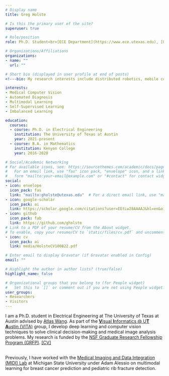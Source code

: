 ```yaml
---
# Display name
title: Greg Holste

# Is this the primary user of the site?
superuser: true

# Role/position
role: Ph.D. Student<br>[ECE Department](https://www.ece.utexas.edu), [UT Austin](https://www.utexas.edu)

# Organizations/Affiliations
organizations:
- name: ""
  url: ""

# Short bio (displayed in user profile at end of posts)
<!---bio: My research interests include distributed robotics, mobile computing and programmable matter.--->

interests:
- Medical Computer Vision
- Automated Diagnosis
- Multimodal Learning
- Self-Supervised Learning
- Imbalanced Learning

education:
  courses:
  - course: Ph.D. in Electrical Engineering
    institution: The University of Texas at Austin
    year: 2021-present
  - course: B.A. in Mathematics
    institution: Kenyon College
    year: 2016-2020

# Social/Academic Networking
# For available icons, see: https://sourcethemes.com/academic/docs/page-builder/#icons
#   For an email link, use "fas" icon pack, "envelope" icon, and a link in the
#   form "mailto:your-email@example.com" or "#contact" for contact widget.
social:
- icon: envelope
  icon_pack: fas
  link: "mailto:gholste@utexas.edu"  # For a direct email link, use "mailto:test@example.org".
- icon: google-scholar
  icon_pack: ai
  link: https://scholar.google.com/citations?user=EEtLw28AAAAJ&hl=en&oi=ao
- icon: github
  icon_pack: fab
  link: https://github.com/gholste
# Link to a PDF of your resume/CV from the About widget.
# To enable, copy your resume/CV to `static/files/cv.pdf` and uncomment the lines below.
- icon: cv
  icon_pack: ai
  link: media/HolsteCV100822.pdf

# Enter email to display Gravatar (if Gravatar enabled in Config)
email: ""

# Highlight the author in author lists? (true/false)
highlight_name: false

# Organizational groups that you belong to (for People widget)
#   Set this to `[]` or comment out if you are not using People widget.
user_groups:
- Researchers
- Visitors
---
```


I am a Ph.D. student in Electrical Engineering at The University of Texas at Austin advised by [Atlas Wang](https://spark.adobe.com/page/CAdrFMJ9QeI2y/). As part of the [**V**isual **I**nformatics @ U**T** **A**ustin (VITA)](https://vita-group.github.io/index.html) group, I develop deep learning and computer vision techniques to solve clinical decision-making and medical image analysis problems. My research is funded by the [NSF Graduate Research Fellowship Program (GRFP)](https://www.nsfgrfp.org/). [[CV]](https://gholste.me/media/HolsteCV100822.pdf)<br><br>

Previously, I have worked with the [Medical Imaging and Data Integration (MIDI) Lab](https://www.midilab.org/) at Michigan State University under Adam Alessio on multimodal learning for breast cancer prediction and pediatric rib fracture detection.
